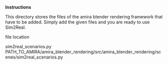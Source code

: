 **Instructions**

This directory stores the files of the amira blender rendering framework that have to be added. Simply add the given files and you are ready to use Sim2Real.

file					location

sim2real_scenarios.py			PATH_TO_AMIRA/amira_blender_rendering/src/amira_blender_rendering/scenes/sim2real_scenarios.py
